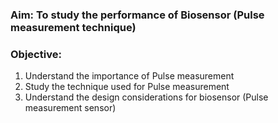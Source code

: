 ### Aim: To study the performance of Biosensor (Pulse measurement technique)

### Objective:
1. Understand the importance of Pulse measurement 
2. Study the technique used for Pulse measurement 
3. Understand the design considerations for biosensor (Pulse measurement sensor)

 